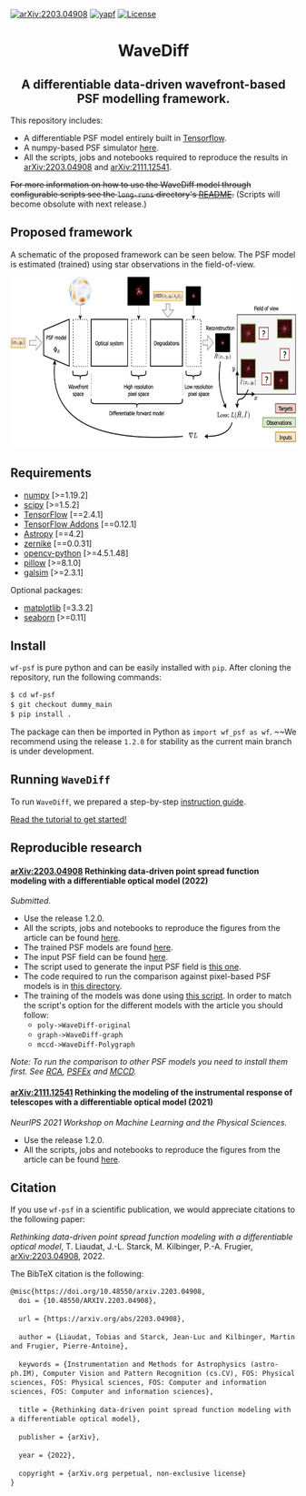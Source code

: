 [![arXiv:2203.04908](https://img.shields.io/badge/astro--ph.IM-arXiv%3A2203.04908-B31B1B.svg)](http://arxiv.org/abs/2203.04908) [![yapf](https://img.shields.io/badge/code%20style-yapf-blue.svg)](https://www.python.org/dev/peps/pep-0008/) [![License](https://img.shields.io/badge/License-MIT-brigthgreen.svg)](https://github.com/tobias-liaudat/wf-psf/tree/master/LICENSE)

<h1 align='center'>WaveDiff</h1>
<h2 align='center'>A differentiable data-driven wavefront-based PSF modelling framework.</h2>

This repository includes:
- A differentiable PSF model entirely built in [Tensorflow](https://github.com/tensorflow/tensorflow).
- A numpy-based PSF simulator [here](https://github.com/tobias-liaudat/wf-psf/blob/main/wf_psf/SimPSFToolkit.py).
- All the scripts, jobs and notebooks required to reproduce the results in [arXiv:2203.04908](http://arxiv.org/abs/2203.04908) and [arXiv:2111.12541](https://arxiv.org/abs/2111.12541).

~~For more information on how to use the WaveDiff model through configurable scripts see the `long-runs` directory's [README](https://github.com/tobias-liaudat/wf-psf/blob/main/long-runs/README.md).~~ (Scripts will become obsolute with next release.) 

## Proposed framework

A schematic of the proposed framework can be seen below. The PSF model is estimated (trained) using star observations in the field-of-view.

<img height=300 src="assets/PSF_model_diagram_v6.png" >

<!-- Visual reconstruction example of the WaveDiff-original PSF model trained on a simplified Euclid-like setting.

<img height=800 src="assets/PSF_reconstruction_example.png" > -->


## Requirements
- [numpy](https://github.com/numpy/numpy) [>=1.19.2]
- [scipy](https://github.com/scipy/scipy) [>=1.5.2]
- [TensorFlow](https://www.tensorflow.org/) [==2.4.1]
- [TensorFlow Addons](https://github.com/tensorflow/addons) [==0.12.1]
- [Astropy](https://github.com/astropy/astropy) [==4.2]
- [zernike](https://github.com/jacopoantonello/zernike) [==0.0.31]
- [opencv-python](https://github.com/opencv/opencv-python) [>=4.5.1.48]
- [pillow](https://github.com/python-pillow/Pillow) [>=8.1.0]
- [galsim](https://github.com/GalSim-developers/GalSim) [>=2.3.1]

Optional packages:
- [matplotlib](https://github.com/matplotlib/matplotlib) [=3.3.2]
- [seaborn](https://github.com/mwaskom/seaborn) [>=0.11]

## Install

`wf-psf` is pure python and can be easily installed with `pip`. After cloning the repository, run the following commands:

```bash
$ cd wf-psf
$ git checkout dummy_main
$ pip install .
```

The package can then be imported in Python as `import wf_psf as wf`. ~~We recommend using the release `1.2.0` for stability as the current main branch is under development.

## Running `WaveDiff`

To run `WaveDiff`, we prepared a step-by-step [instruction guide](https://github.com/CosmoStat/wf-psf/wiki/Getting-started-tutorial).

[Read the tutorial to get started!](https://github.com/CosmoStat/wf-psf/wiki/Getting-started-tutorial)

## Reproducible research

#### [arXiv:2203.04908](http://arxiv.org/abs/2203.04908) Rethinking data-driven point spread function modeling with a differentiable optical model (2022)
_Submitted._

- Use the release 1.2.0.
- All the scripts, jobs and notebooks to reproduce the figures from the article can be found [here](https://github.com/tobias-liaudat/wf-psf/tree/main/papers/article_IOP).
- The trained PSF models are found [here](https://github.com/tobias-liaudat/wf-psf/tree/main/papers/article_IOP/data/models).
- The input PSF field can be found [here](https://github.com/tobias-liaudat/wf-psf/tree/main/data).
- The script used to generate the input PSF field is [this one](https://github.com/tobias-liaudat/wf-psf/blob/main/long-runs/LR-PSF-field-gen-coherentFields.py).
- The code required to run the comparison against pixel-based PSF models is in [this directory](https://github.com/tobias-liaudat/wf-psf/tree/main/method-comparison).
- The training of the models was done using [this script](https://github.com/tobias-liaudat/wf-psf/blob/main/long-runs/train_eval_plot_script_click.py). In order to match the script's option for the different models with the article you should follow: 
    - `poly->WaveDiff-original`
    - `graph->WaveDiff-graph`
    - `mccd->WaveDiff-Polygraph`

_Note: To run the comparison to other PSF models you need to install them first. See [RCA](https://github.com/CosmoStat/rca), [PSFEx](https://github.com/astromatic/psfex) and [MCCD](https://github.com/CosmoStat/mccd)._


#### [arXiv:2111.12541](https://arxiv.org/abs/2111.12541) Rethinking the modeling of the instrumental response of telescopes with a differentiable optical model (2021)
_NeurIPS 2021 Workshop on Machine Learning and the Physical Sciences._

- Use the release 1.2.0.
- All the scripts, jobs and notebooks to reproduce the figures from the article can be found [here](https://github.com/tobias-liaudat/wf-psf/tree/main/papers/Neurips2021_ML4Physics_workshop).



## Citation

If you use `wf-psf` in a scientific publication, we would appreciate citations to the following paper:

*Rethinking data-driven point spread function modeling with a differentiable optical model*, T. Liaudat, J.-L. Starck, M. Kilbinger, P.-A. Frugier, [arXiv:2203.04908](http://arxiv.org/abs/2203.04908), 2022.


The BibTeX citation is the following:
```
@misc{https://doi.org/10.48550/arxiv.2203.04908,
  doi = {10.48550/ARXIV.2203.04908},
  
  url = {https://arxiv.org/abs/2203.04908},
  
  author = {Liaudat, Tobias and Starck, Jean-Luc and Kilbinger, Martin and Frugier, Pierre-Antoine},
  
  keywords = {Instrumentation and Methods for Astrophysics (astro-ph.IM), Computer Vision and Pattern Recognition (cs.CV), FOS: Physical sciences, FOS: Physical sciences, FOS: Computer and information sciences, FOS: Computer and information sciences},
  
  title = {Rethinking data-driven point spread function modeling with a differentiable optical model},
  
  publisher = {arXiv},
  
  year = {2022},
  
  copyright = {arXiv.org perpetual, non-exclusive license}
}
```

